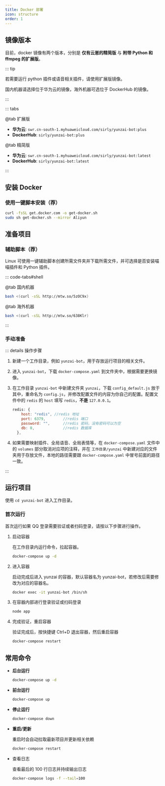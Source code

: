```yaml
---
title: Docker 部署
icon: structure
order: 1
---
```


## 镜像版本

目前，docker 镜像有两个版本，分别是 **仅有云崽的精简版** 与 **附带 Python 和 ffmpeg 的扩展版**。

::: tip

若需要运行 python 插件或语音相关插件，请使用扩展版镜像。

国内机器请选择位于华为云的镜像，海外机器可选位于 DockerHub 的镜像。

:::

::: tabs

@tab 扩展版

- **华为云**: `swr.cn-south-1.myhuaweicloud.com/sirly/yunzai-bot:plus`
- **DockerHub**: `sirly/yunzai-bot:plus`

@tab 精简版

- **华为云**: `swr.cn-south-1.myhuaweicloud.com/sirly/yunzai-bot:latest`
- **DockerHub**: `sirly/yunzai-bot:latest`

:::

## 安装 Docker

### 使用一键脚本安装（荐）

```bash
curl -fsSL get.docker.com -o get-docker.sh
sudo sh get-docker.sh --mirror Aliyun
```

## 准备项目

### 辅助脚本（荐）

Linux 可使用一键辅助脚本创建所需文件夹并下载所需文件，并可选择是否安装喵喵插件和 Python 插件。

::: code-tabs#shell

@tab 国内机器

```bash
bash <(curl -sSL http://mtw.so/5zOC9x)
```

@tab 海外机器

```bash
bash <(curl -sSL http://mtw.so/638Klr)
```

:::

### 手动准备

::: details 操作步骤

1. 新建一个工作目录，例如 `yunzai-bot`，用于存放运行项目的相关文件。

2. 进入 `yunzai-bot`，下载 `docker-compose.yaml` 到文件夹中，根据需要更换镜像。

3. 在工作目录 `yunzai-bot` 中新建文件夹 `yunzai`，下载 `config_default.js` 放于其中，重命名为 `config.js`，并修改配置文件的内容为你自己的配置。配置文件中的 `redis` 的 `host` 填写 `redis`，**不是** `127.0.0.1`。

    ```js
    redis: {
        host: "redis", //redis 地址
        port: 6379,        //redis 端口
        password: "",      //redis 密码，没有密码可以为空
        db: 0,             //redis 数据库 
      },
    ```

4. 如果需要映射插件、全局语音、全局表情等，在 `docker-compose.yaml` 文件中的 `volumes` 部分取消对应项的注释，并在 `工作目录/yunzai` 中新建对应的文件夹用于存放文件，本地的路径需要跟 `docker-compose.yaml` 中冒号前面的路径一致。

:::

## 运行项目

使用 `cd yunzai-bot` 进入工作目录。

### 首次运行

首次运行如果 QQ 登录需要验证或者扫码登录，请按以下步骤进行操作。

1. 启动容器

    在工作目录内运行命令，拉起容器。

    ```bash
    docker-compose up -d
    ```

2. 进入容器

    启动完成后进入 yunzai 的容器，默认容器名为 yunzai-bot，若修改后需要修改为对应的容器名。

    ```bash
    docker exec -it yunzai-bot /bin/sh
    ```

3. 在容器内部进行登录验证或扫码登录

    ```bash
    node app
    ```

4. 完成验证，重启容器

    验证完成后，按快捷键 Ctrl+D 退出容器，然后重启容器

    ```bash
    docker-compose restart
    ```

## 常用命令

- **后台运行**

    ```bash
    docker-compose up -d
    ```

- **前台运行**

    ```bash
    docker-compose up
    ```

- **停止运行**

    ```bash
    docker-compose down
    ```

- **重启/更新**

    重启时会自动拉取最新项目并更新相关依赖

    ```bash
    docker-compose restart
    ```

- 查看日志

    查看最后的 100 行日志并持续输出日志

    ```bash
    docker-compose logs -f --tail=100
    ```
